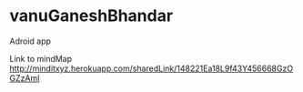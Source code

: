 # vanuGaneshBhandar
Adroid app

Link to mindMap
http://minditxyz.herokuapp.com/sharedLink/148221Ea18L9f43Y456668GzOGZzAmI
